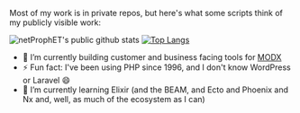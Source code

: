 <div float="right"> 

<p>Most of my work is in private repos, but here's what some scripts think of my publicly visible work:</p>

![netProphET's public github stats](https://github-readme-stats.vercel.app/api?username=netProphET&show_icons=true) 
[![Top Langs](https://github-readme-stats.vercel.app/api/top-langs/?username=netProphET&layout=compact)](https://github.com/anuraghazra/github-readme-stats)

 </div>

- 🔭 I’m currently building customer and business facing tools for [MODX](https://modx.com/)
- ⚡ Fun fact: I've been using PHP since 1996, and I don't know WordPress or Laravel 😄
- 🌱 I’m currently learning Elixir (and the BEAM, and Ecto and Phoenix and Nx and, well, as much of the ecosystem as I can)

<!--
**netProphET/netProphET** is a ✨ _special_ ✨ repository because its `README.md` (this file) appears on your GitHub profile.

Here are some ideas to get you started:

- 🔭 I’m currently working on ...
- 🌱 I’m currently learning ...
- 👯 I’m looking to collaborate on ...
- 🤔 I’m looking for help with ...
- 💬 Ask me about ...
- 📫 How to reach me: ...
- 😄 Pronouns: ...
- ⚡ Fun fact: ...
-->
